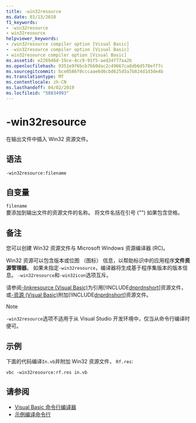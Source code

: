 ```yaml
---
title: -win32resource
ms.date: 03/13/2018
f1_keywords:
- -win32resource
- win32resource
helpviewer_keywords:
- /win32resource compiler option [Visual Basic]
- -win32resource compiler option [Visual Basic]
- win32resource compiler option [Visual Basic]
ms.assetid: e226946d-19ce-4cc9-91f5-aed24f77aa2b
ms.openlocfilehash: 9351e9f6bcb7660dac2c49667ca8db6d578eff7c
ms.sourcegitcommit: bce0586f0cccaae6d6cbd625d5a7b824d1d3de4b
ms.translationtype: MT
ms.contentlocale: zh-CN
ms.lasthandoff: 04/02/2019
ms.locfileid: "58834993"
---
```

# <a name="-win32resource"></a>-win32resource
在输出文件中插入 Win32 资源文件。  
  
## <a name="syntax"></a>语法  
  
```  
-win32resource:filename  
```  
  
## <a name="arguments"></a>自变量  
 `filename`  
 要添加到输出文件的资源文件的名称。 将文件名括在引号 ("") 如果包含空格。  
  
## <a name="remarks"></a>备注  
 您可以创建 Win32 资源文件与 Microsoft Windows 资源编译器 (RC)。  
  
 Win32 资源可以包含版本或位图 （图标） 信息，以帮助标识中的应用程序**文件资源管理器**。 如果未指定`-win32resource`，编译器将生成基于程序集版本的版本信息。 `-win32resource`和`-win32icon`选项互斥。  
  
 请参阅[-linkresource (Visual Basic)](../../../visual-basic/reference/command-line-compiler/linkresource.md)为引用[!INCLUDE[dnprdnshort](~/includes/dnprdnshort-md.md)]资源文件，或[-资源 (Visual Basic)](../../../visual-basic/reference/command-line-compiler/resource.md)附加[!INCLUDE[dnprdnshort](~/includes/dnprdnshort-md.md)]资源文件。  
  
> [!NOTE]
>  `-win32resource`选项不适用于从 Visual Studio 开发环境中，仅当从命令行编译时便可。  
  
## <a name="example"></a>示例  
 下面的代码编译`In.vb`并附加 Win32 资源文件， `Rf.res`:  
  
```console  
vbc -win32resource:rf.res in.vb  
```  
  
## <a name="see-also"></a>请参阅

- [Visual Basic 命令行编译器](../../../visual-basic/reference/command-line-compiler/index.md)
- [示例编译命令行](../../../visual-basic/reference/command-line-compiler/sample-compilation-command-lines.md)

